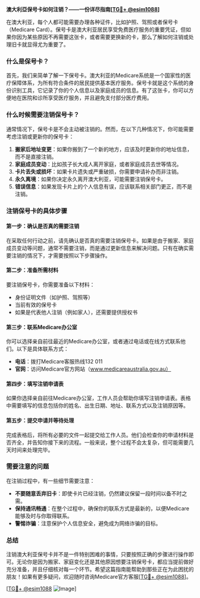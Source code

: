 **澳大利亞保号卡如何注销？——一份详尽指南[[TG💪+ @esim1088](https://t.me/s/esim1088)]**

在澳大利亚，每个人都可能需要办理各种证件，比如护照、驾照或者保号卡（Medicare Card）。保号卡是澳大利亚居民享受免费医疗服务的重要凭证，但如果你因为某些原因不再需要这张卡，或者需要更换新的卡，那么了解如何注销或处理旧卡就显得尤为重要了。

### 什么是保号卡？

首先，我们来简单了解一下保号卡。澳大利亚的Medicare系统是一个国家性的医疗保障体系，为所有符合条件的居民提供基本医疗服务。保号卡就是这个系统的身份识别工具，它记录了你的个人信息以及家庭成员的信息。有了这张卡，你可以方便地在医院和诊所享受医疗服务，并且避免支付部分医疗费用。

### 什么时候需要注销保号卡？

通常情况下，保号卡是不会主动被注销的。然而，在以下几种情况下，你可能需要考虑注销或更新你的保号卡：

1. **搬家后地址变更**：如果你搬到了一个新的地方，应该及时更新你的地址信息，而不是直接注销。
2. **家庭成员变动**：比如孩子长大成人离开家庭，或者家庭成员去世等情况。
3. **卡片丢失或损坏**：如果卡片遗失或严重破损，你需要申请补办而非注销。
4. **永久离境**：如果你决定永久离开澳大利亚，可能需要注销保号卡。
5. **错误信息**：如果发现卡片上的个人信息有误，应该联系相关部门更正，而不是注销。

### 注销保号卡的具体步骤

#### 第一步：确认是否真的需要注销

在采取任何行动之前，请先确认是否真的需要注销保号卡。如果是由于搬家、家庭成员变动等问题，通常不需要注销，而是通过更新信息来解决问题。只有在确实需要注销的情况下，才需要按照以下步骤操作。

#### 第二步：准备所需材料

要注销保号卡，你需要准备以下材料：

- 身份证明文件（如护照、驾照等）
- 当前有效的保号卡
- 如果是代表他人注销（例如家人），还需要提供授权书

#### 第三步：联系Medicare办公室

你可以选择亲自前往最近的Medicare办公室，或者通过电话或在线方式联系他们。以下是具体联系方式：

- **电话**：拨打Medicare客服热线132 011
- **官网**：访问Medicare官方网站（www.medicareaustralia.gov.au）

#### 第四步：填写注销申请表

如果你选择亲自前往Medicare办公室，工作人员会帮助你填写注销申请表。表格中需要填写的信息包括你的姓名、出生日期、地址、联系方式以及注销原因等。

#### 第五步：提交申请并等待处理

完成表格后，将所有必要的文件一起提交给工作人员。他们会检查你的申请材料是否齐全，并告知你接下来的流程。一般来说，整个过程不会太复杂，但可能需要几天时间来处理完毕。

### 需要注意的问题

在注销过程中，有一些细节需要注意：

- **不要随意丢弃旧卡**：即使卡片已经注销，仍然建议保留一段时间以备不时之需。
- **保持通讯畅通**：在整个过程中，确保你的联系方式是最新的，以便Medicare能够及时与你取得联系。
- **警惕诈骗**：注意保护个人信息安全，避免成为网络诈骗的目标。

### 总结

注销澳大利亚保号卡并不是一件特别困难的事情，只要按照正确的步骤进行操作即可。无论你是因为搬家、家庭变化还是其他原因想要注销保号卡，都应当提前做好充分准备，并且仔细核对每一个环节。希望这篇指南能帮助到那些正在为此困扰的朋友！如果有更多疑问，欢迎随时咨询Medicare官方客服[[TG💪+ @esim1088](https://t.me/s/esim1088)]。

[[TG💪+ @esim1088](https://t.me/s/esim1088) ![Image](https://i.postimg.cc/4NQfJmqS/Snipaste-2025-05-13-00-14-12.png)]